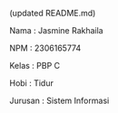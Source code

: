 
(updated README.md)

Nama : Jasmine Rakhaila

NPM : 2306165774

Kelas : PBP C

Hobi : Tidur

Jurusan : Sistem Informasi